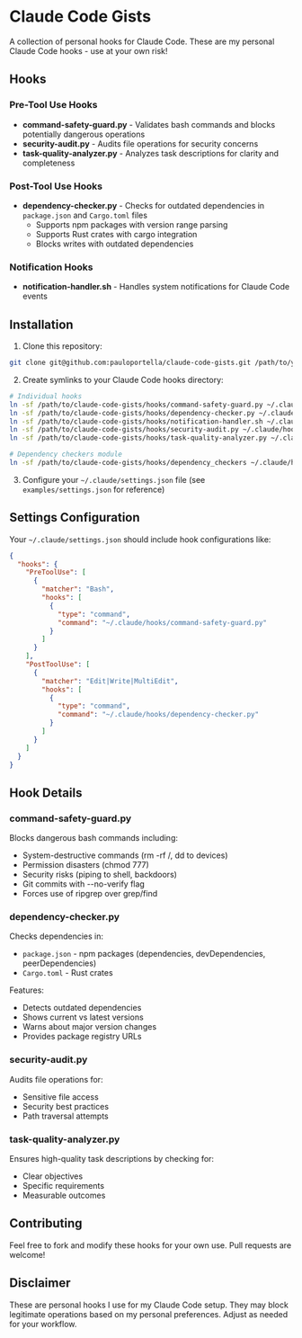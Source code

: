 # Claude Code Gists

A collection of personal hooks for Claude Code. These are my personal Claude Code hooks - use at your own risk!

## Hooks

### Pre-Tool Use Hooks

- **command-safety-guard.py** - Validates bash commands and blocks potentially dangerous operations
- **security-audit.py** - Audits file operations for security concerns
- **task-quality-analyzer.py** - Analyzes task descriptions for clarity and completeness

### Post-Tool Use Hooks

- **dependency-checker.py** - Checks for outdated dependencies in `package.json` and `Cargo.toml` files
  - Supports npm packages with version range parsing
  - Supports Rust crates with cargo integration
  - Blocks writes with outdated dependencies

### Notification Hooks

- **notification-handler.sh** - Handles system notifications for Claude Code events

## Installation

1. Clone this repository:
```bash
git clone git@github.com:pauloportella/claude-code-gists.git /path/to/your/location
```

2. Create symlinks to your Claude Code hooks directory:
```bash
# Individual hooks
ln -sf /path/to/claude-code-gists/hooks/command-safety-guard.py ~/.claude/hooks/
ln -sf /path/to/claude-code-gists/hooks/dependency-checker.py ~/.claude/hooks/
ln -sf /path/to/claude-code-gists/hooks/notification-handler.sh ~/.claude/hooks/
ln -sf /path/to/claude-code-gists/hooks/security-audit.py ~/.claude/hooks/
ln -sf /path/to/claude-code-gists/hooks/task-quality-analyzer.py ~/.claude/hooks/

# Dependency checkers module
ln -sf /path/to/claude-code-gists/hooks/dependency_checkers ~/.claude/hooks/
```

3. Configure your `~/.claude/settings.json` file (see `examples/settings.json` for reference)

## Settings Configuration

Your `~/.claude/settings.json` should include hook configurations like:

```json
{
  "hooks": {
    "PreToolUse": [
      {
        "matcher": "Bash",
        "hooks": [
          {
            "type": "command",
            "command": "~/.claude/hooks/command-safety-guard.py"
          }
        ]
      }
    ],
    "PostToolUse": [
      {
        "matcher": "Edit|Write|MultiEdit",
        "hooks": [
          {
            "type": "command",
            "command": "~/.claude/hooks/dependency-checker.py"
          }
        ]
      }
    ]
  }
}
```

## Hook Details

### command-safety-guard.py
Blocks dangerous bash commands including:
- System-destructive commands (rm -rf /, dd to devices)
- Permission disasters (chmod 777)
- Security risks (piping to shell, backdoors)
- Git commits with --no-verify flag
- Forces use of ripgrep over grep/find

### dependency-checker.py
Checks dependencies in:
- `package.json` - npm packages (dependencies, devDependencies, peerDependencies)
- `Cargo.toml` - Rust crates

Features:
- Detects outdated dependencies
- Shows current vs latest versions
- Warns about major version changes
- Provides package registry URLs

### security-audit.py
Audits file operations for:
- Sensitive file access
- Security best practices
- Path traversal attempts

### task-quality-analyzer.py
Ensures high-quality task descriptions by checking for:
- Clear objectives
- Specific requirements
- Measurable outcomes

## Contributing

Feel free to fork and modify these hooks for your own use. Pull requests are welcome!

## Disclaimer

These are personal hooks I use for my Claude Code setup. They may block legitimate operations based on my personal preferences. Adjust as needed for your workflow.